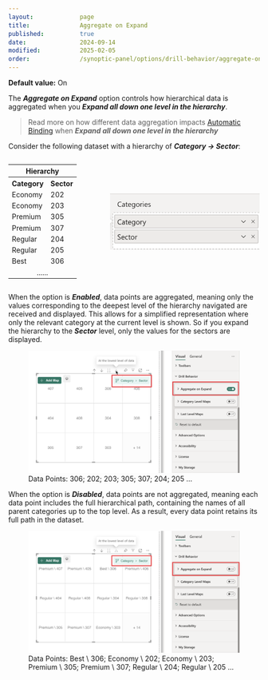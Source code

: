 ```yaml
---
layout:             page
title:              Aggregate on Expand
published:          true
date:               2024-09-14
modified:           2025-02-05
order:              /synoptic-panel/options/drill-behavior/aggregate-on-expand
---
```

**Default value:** On

The ***Aggregate on Expand*** option controls how hierarchical data is aggregated when you ***Expand all down one level in the hierarchy***.

> Read more on how different data aggregation impacts [Automatic Binding](./../../concepts/data-binding.md#automatic-binding-when-hierarchy-is-expanded) when ***Expand all down one level in the hierarchy***

Consider the following dataset with a hierarchy of ***Category → Sector***:

<div style="display:flex;">
    <table width="50%">
    <tr><th colspan="3">Hierarchy</th></tr>
    <tr>
        <th>Category</th>
        <th>Sector</th>
    </tr>
    <tr>
        <td>Economy</td>
        <td>202</td>
    </tr>
    <tr>
        <td>Economy</td>
        <td>203</td>
    </tr>
    <tr>
        <td>Premium</td>
        <td>305</td>
    </tr>
    <tr>
        <td>Premium</td>
        <td>307</td>
    </tr>
    <tr>
        <td>Regular</td>
        <td>204</td>
    </tr>
    <tr>
        <td>Regular</td>
        <td>205</td>
    </tr>
        <tr>
        <td>Best</td>
        <td>306</td>
    </tr>
    <tr>
        <td colspan="2" style="text-align:center;" >......</td>
    </tr>
</table>
 <img src="./images/catergories-field-2-levels.png" style="width:300px; align-self:center;" >
</div>

When the option is ***Enabled***, data points are aggregated, meaning only the values corresponding to the deepest level of the hierarchy navigated are received and displayed. This allows for a simplified representation where only the relevant category at the current level is shown. So if you expand the hierarchy to the ***Sector*** level, only the values for the sectors are displayed.

<figure>
    <img src="./images/aggregate-on-expand-enabled.png" >
    <figcaption>
        Data Points: 306; 202; 203; 305; 307; 204; 205 ...
    </figcaption>
</figure>

When the option is ***Disabled***, data points are not aggregated, meaning each data point includes the full hierarchical path, containing the names of all parent categories up to the top level. As a result, every data point retains its full path in the dataset.

<figure>
    <img src="./images/aggregate-on-expand-disabled.png" >
    <figcaption>
        Data Points: Best \ 306; Economy \ 202; Economy \ 203; Premium \ 305; Premium \ 307; Regular \ 204; Regular \ 205 ...
    </figcaption>
</figure>